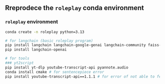 ## Rreprodece the `roleplay` conda environment

### `roleplay` environment
```bash
conda create -n roleplay python=3.13

# for langchain (basic roleplay program)
pip install langchain langchain-google-genai langchain-community faiss-cpu python-dotenv
pip install langchain-openai

# for tools
### yt2script
pip install yt-dlp youtube-transcript-api pyannote.audio
conda install cmake # for sentencepiece error
pip install youtube-transcript-api==1.1.1 # for error of not able to fetch transcript

```